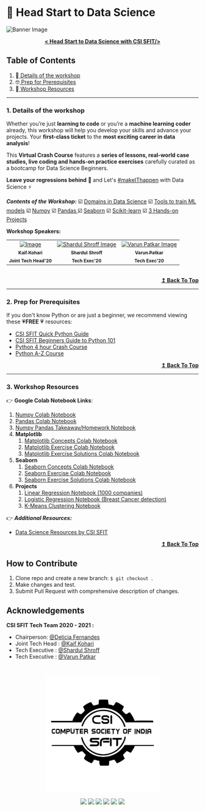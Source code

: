 
# 🤖 Head Start to Data Science 
<img src="https://media.istockphoto.com/photos/robot-with-education-hud-picture-id966248982?k=6&m=966248982&s=612x612&w=0&h=n4MgcVUV2D6kXpJGCyIMIgFuqsi63DkzjiwWQi4n0aE="  width="800px;" alt="Banner Image">

<p align="center">
<b><u>< Head Start to Data Science with CSI SFIT/></u></b><br>
</p>

## <a name="table-of-contents">Table of Contents</a>
1. 🥰<a href="#Details of the workshop"> Details of the workshop</a>
2. 🤓<a href="#Prep for Prerequisites"> Prep for Prerequisites</a>
3. 🤩<a href="#Workshop Resources"> Workshop Resources</a>
---
### <a name="Details of the workshop">1. Details of the workshop</a>
Whether you’re just **learning to code** or you’re a **machine learning coder** already, this workshop will help you develop your skills and advance your projects. Your **first-class ticket** to the **most exciting career in data analysis**!

This **Virtual Crash Course** features a **series of lessons, real-world case studies, live coding and hands-on practice exercises** carefully curated as a bootcamp for Data Science Beginners. 

**Leave your regressions behind** 🙈 and Let's [#makeIThappen](https://www.instagram.com/csi_sfit/) with Data Science :zap:

_**Contents of the Workshop:**_
☑️ [Domains in Data Science]()
☑️ [Tools to train ML models]()
☑️ [Numpy]()
☑️ [Pandas ]()
☑️ [Seaborn]()
☑️ [Scikit-learn]()
☑️ [3 Hands-on Projects]()

<b>Workshop Speakers:</b>
<table>
<td align="center">
	<a href="https://github.com/Kaif10"><img src="https://avatars.githubusercontent.com/u/57802881?s=400&u=ff3f406e4706577e23d77a68e577579203346e93&v=4" width="100px;" alt=" Image"/><br>
	<sub><b>Kaif Kohari</b></sub></a><br/>
	<sub><b>Joint Tech Head'20</b></sub><br/>
</td>
<td align="center">
	<a href="https://github.com/shardul1501"><img src="https://avatars.githubusercontent.com/u/62711584?s=400&v=4" width="100px;" alt="Shardul Shroff Image"/><br>
	<sub><b>Shardul Shroff</b></sub></a><br/>
	<sub><b>Tech Exec'20</b></sub><br/>
</td>
<td align="center">
	<a href="https://github.com/Varun-Patkar"><img src="https://avatars.githubusercontent.com/u/50433487?s=400&u=62940f86ba5133b466ae7a412404b60743d3447c&v=4" width="100px;" alt="Varun Patkar Image"/><br>
	<sub><b>Varun Patkar</b></sub></a><br/>
	<sub><b>Tech Exec'20</b></sub><br/>
</td>
</table>
<br>

<div align="right">
    <b><a href="#table-of-contents">↥ Back To Top</a></b>
</div>

---
### <a name="Prep for Prerequisites">2. Prep for Prerequisites</a>

If you don't know Python or are just a beginner, we recommend viewing these 💗**FREE** 💗 resources:
- [CSI SFIT Quick Python Guide](https://www.instagram.com/csi_sfit/guide/all-about-python/17852391890414392/?igshid=vumd6yq5esjr)
- [CSI SFIT Beginners Guide to Python 101](https://github.com/CSI-SFIT/Beginners-Guide-to-Python-101)
- [Python 4 hour Crash Course](https://youtu.be/rfscVS0vtbw)
- [Python A-Z Course](https://youtube.com/playlist?list=PL-osiE80TeTt2d9bfVyTiXJA-UTHn6WwU)

<div align="right">
    <b><a href="#table-of-contents">↥ Back To Top</a></b>
</div>

---
### <a name="Workshop Resources">3. Workshop Resources</a>

👉 **Google Colab Notebook Links**:
1. [Numpy Colab Notebook](https://colab.research.google.com/drive/1lt1w-wB7gAAROdnw-UZ7qGX_Gw0XAhdu?usp=sharing)
2. [Pandas Colab Notebook](https://colab.research.google.com/drive/1FfZZc6H4AbQyuUgs7vgCMylHrBnSoU6M?usp=sharing)
3. [Numpy Pandas Takeaway/Homework Notebook](https://colab.research.google.com/drive/1d6WE4dUocj0oxgtFVJ_oZCYOY3cIEXbC?usp=sharing)
4. **Matplotlib**
    1. [Matplotlib Concepts Colab Notebook](https://colab.research.google.com/drive/1Oneno6TP6i_DgsCQ506oXj9uQnPrPfdj?usp=sharing)
    2. [Matplotlib Exercise Colab Notebook](https://colab.research.google.com/drive/1mSOmPtIqPylnd5sZoWXD8Jn-iscT346E?usp=sharing)
    3. [Matplotlib Exercise Solutions Colab Notebook](https://colab.research.google.com/drive/14r8N8raoAHImD1Jy2f-yPhOs0cxrvPcv?usp=sharing)
5. **Seaborn**
    1. [Seaborn Concepts Colab Notebook](https://colab.research.google.com/drive/1iCQk8fbKxYIBD53vQrRj0ekJkvoQXOn9?usp=sharing)
    2. [Seaborn Exercise Colab Notebook](https://colab.research.google.com/drive/1yfpW14uAFd-1aVECt0vIphUTS7sXUwyu?usp=sharing)
    3. [Seaborn Exercise Solutions Colab Notebook](https://colab.research.google.com/drive/10IuHAdT4QPwaICJowri8yb_jcILKedgT?usp=sharing)
6. **Projects**
    1. [Linear Regression Notebook (1000 companies)](https://colab.research.google.com/drive/1U-YrmtfbB3ZcdxuQBnyhxGoTtGD7Wvzc?usp=sharing)
    2. [Logistic Regression Notebook (Breast Cancer detection)](https://colab.research.google.com/drive/10HrpnUadW0TxOO56Xtbka8llhvdcTeJi?usp=sharing)
    3. [K-Means Clustering Notebook](https://colab.research.google.com/drive/1MdchVxF6zN4ppghPvM5TG6ORKpIFaTjy?usp=sharing)
   
👉 _**Additional Resources:**_
- [Data Science Resources by CSI SFIT](https://github.com/CSI-SFIT/Data-Science-Resources)

<div align="right">
    <b><a href="#table-of-contents">↥ Back To Top</a></b>
</div>

**How to Contribute**
---
1. Clone repo and create a new branch: `$ git checkout `.
2. Make changes and test.
3. Submit Pull Request with comprehensive description of changes.

**Acknowledgements**
---

**CSI SFIT Tech Team 2020 - 2021 :**
+ Chairperson: [@Delicia Fernandes](https://github.com/deliciafernandes)
+ Joint Tech Head : [@Kaif Kohari](https://github.com/Kaif10)
+ Tech Executive : [@Shardul Shroff](https://github.com/shardul1501)
+ Tech Executive : [@Varun Patkar](https://github.com/Varun-Patkar)

<br>
<p align="center">
  <a href="https://www.csi.sfit.ac.in/">
    <img src="https://raw.githubusercontent.com/CSI-SFIT/Getting-Started-With-Hacktoberfest/main/Images/CSI_Logo.png"
         alt="csi_logo" width="300" height="300">
  </a>
</p>

<div align="center">
  <a href="https://www.instagram.com/csi_sfit/" target="_blank"><img src="https://img.icons8.com/fluent/48/000000/instagram-new.png"/></a>
  <a href="https://twitter.com/csi_sfit" target="_blank"><img src="https://img.icons8.com/fluent/48/000000/twitter.png"/></a>
  <a href="https://www.facebook.com/csi.sfit" target="_blank"><img src="https://img.icons8.com/fluent/48/000000/facebook-new.png"/></a>
  <a href="https://www.youtube.com/channel/UC7fiMWl2n3BXDQCKk3blUMA?sub_confirmation=1" target="_blank"><img src="https://img.icons8.com/color/48/000000/youtube-play.png"/></a>
  <a href="https://discord.gg/WRgX3WV" target="_blank"><img src="https://img.icons8.com/color/48/000000/discord-new-logo.png"/></a>
  <a href="mailto: csi@sfit.ac.in" target="_blank"><img src="https://img.icons8.com/fluent/48/000000/gmail.png"/></a>
</div>

